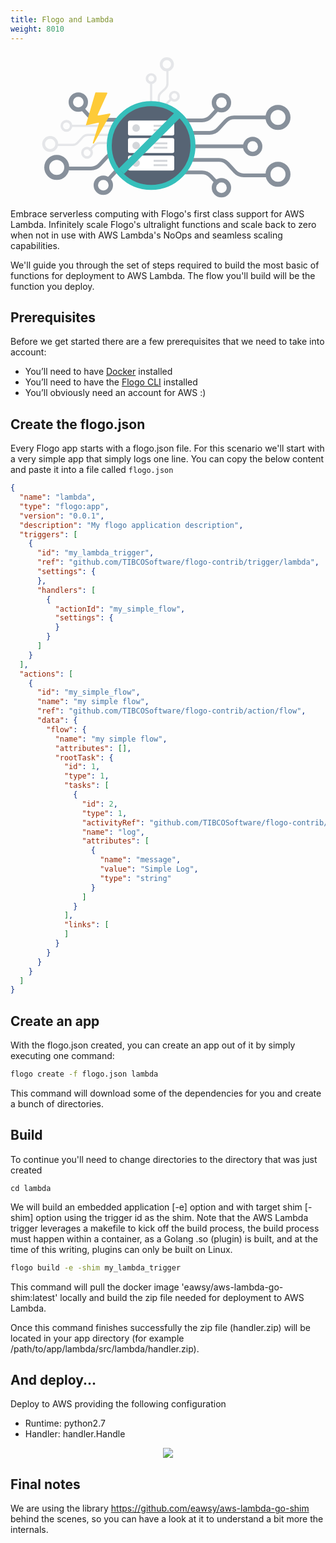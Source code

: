 ```yaml
---
title: Flogo and Lambda
weight: 8010
---
```


<center>
<svg xmlns="http://www.w3.org/2000/svg" width="418" height="236" viewBox="0 0 418 236">
    <g fill="none" fill-rule="evenodd">
        <g stroke="#87909B" opacity=".2" transform="rotate(-90 143.625 -33.375)">
            <path stroke-width="3.39" d="M82.24 31.092H59.96a10.734 10.734 0 0 1-7.864-3.428l-6.528-7.027a10.734 10.734 0 0 0-7.864-3.428H6.78M0 28.451h22.262a10.76 10.76 0 0 1 7.883 3.43l6.523 7.022"/>
            <ellipse cx="90.96" cy="30.137" stroke-width="4.52" rx="9.04" ry="8.993"/>
            <ellipse cx="39.831" cy="42.222" stroke-width="3.955" rx="6.78" ry="6.755" transform="matrix(-1 0 0 1 79.661 0)"/>
            <ellipse cx="68.079" cy="5.124" stroke-width="3.955" rx="6.78" ry="6.755"/>
            <path stroke-width="3.39" d="M12.495 4.983H61.22"/>
        </g>
        <g stroke="#87909B" transform="translate(224 72.25)">
            <path stroke-width="6" d="M145.563 124.699H106.16a19 19 0 0 1-13.953-6.104l-11.546-12.492A19 19 0 0 0 66.708 100H12M0 120h39.403a19 19 0 0 1 13.953 6.103l11.546 12.492"/>
            <circle cx="161" cy="123" r="16" stroke-width="8"/>
            <circle cx="70.5" cy="144.5" r="12" stroke-width="7" transform="matrix(-1 0 0 1 141 0)"/>
            <circle cx="120.5" cy="78.5" r="12" stroke-width="7"/>
            <path stroke-width="6" d="M22.116 78.249h86.245M12 56.699h39.403a19 19 0 0 0 13.953-6.104l11.546-12.492A19 19 0 0 1 90.855 32h54.708M0 36.699h39.403a19 19 0 0 0 13.953-6.104l11.546-12.492"/>
            <circle cx="161" cy="32" r="16" stroke-width="8"/>
            <circle cx="70.5" cy="8.5" r="12" stroke-width="7"/>
        </g>
        <g stroke="#87909B" transform="matrix(-1 0 0 1 180 71.25)">
            <path stroke-width="6" d="M133.563 114.699H94.16a19 19 0 0 1-13.953-6.104L68.661 96.103A19 19 0 0 0 54.708 90H0M2 114h39.403a19 19 0 0 1 13.953 6.103l11.546 12.492"/>
            <circle cx="149" cy="113" r="16" stroke-width="8"/>
            <circle cx="74.5" cy="141.5" r="12" stroke-width="7" transform="matrix(-1 0 0 1 149 0)"/>
            <path stroke-width="6" d="M44 36.699h39.403a19 19 0 0 0 13.953-6.104l11.546-12.492"/>
            <circle cx="114.5" cy="8.5" r="12" stroke-width="7"/>
        </g>
        <g stroke="#87909B" opacity=".2" transform="matrix(-1 0 0 1 134 112.25)">
            <path stroke-width="3.39" d="M104 36H77.598a10.734 10.734 0 0 1-7.863-3.427l-8.5-9.146A10.734 10.734 0 0 0 53.37 20H17M9 33h25.484a12.28 12.28 0 0 1 9.024 3.954l7.468 8.092"/>
            <circle cx="113.5" cy="34.5" r="10.5" stroke-width="4.52"/>
            <circle cx="54.5" cy="48.5" r="7.477" stroke-width="3.955" transform="matrix(-1 0 0 1 109 0)"/>
            <circle cx="87.5" cy="5.5" r="7.477" stroke-width="3.955"/>
            <path stroke-width="3.39" d="M.5 5.5H79"/>
        </g>
        <g transform="translate(111 78.25)">
            <circle cx="70" cy="71.75" r="66.875" fill="#576474"/>
            <g transform="translate(34 31)">
                <rect width="74" height="24" fill="#FFF" rx="3"/>
                <path fill="#D3D6DA" d="M41 7h22v3H41zM41 14h22v3H41z"/>
                <circle cx="13" cy="12" r="6" fill="#D3D6DA"/>
            </g>
            <g transform="translate(34 59)">
                <rect width="74" height="24" fill="#FFF" rx="3"/>
                <path fill="#D3D6DA" d="M41 7h22v3H41zM41 14h22v3H41z"/>
                <circle cx="13" cy="12" r="6" fill="#D3D6DA"/>
            </g>
            <g transform="translate(34 87)">
                <rect width="74" height="24" fill="#FFF" rx="3"/>
                <path fill="#D3D6DA" d="M41 7h22v3H41zM41 14h22v3H41z"/>
                <circle cx="13" cy="12" r="6" fill="#D3D6DA"/>
            </g>
            <circle cx="71" cy="71" r="67" stroke="#36BFBB" stroke-width="8"/>
        </g>
        <path fill="#FECB38" d="M92.635 64.986L77.5 117.084l19.738-4.452a1 1 0 0 1 1.174 1.276l-9.697 30.808a1 1 0 0 0 1.823.795l26.191-46.019a1 1 0 0 0-1.043-1.48l-18.116 3.21a1 1 0 0 1-1.086-1.397l15.273-33.848a1 1 0 0 0-.894-1.41l-17.252-.302a1 1 0 0 0-.977.72z"/>
        <path stroke="#36BFBB" stroke-width="12" d="M134.266 190.55l91.71-91.71"/>
    </g>
</svg>
</center>

Embrace serverless computing with Flogo's first class support for AWS Lambda. Infinitely scale Flogo's ultralight functions and scale back to zero when not in use with AWS Lambda's NoOps and seamless scaling capabilities.

We'll guide you through the set of steps required to build the most basic of functions for deployment to AWS Lambda. The flow you'll build will be the function you deploy.

## Prerequisites

Before we get started there are a few prerequisites that we need to take into account:

* You’ll need to have [Docker](https://docs.docker.com/engine/installation/) installed
* You’ll need to have the [Flogo CLI](https://tibcosoftware.github.io/flogo/getting-started/getting-started-cli/) installed
* You’ll obviously need an account for AWS :)

## Create the flogo.json

Every Flogo app starts with a flogo.json file. For this scenario we'll start with a very simple app that simply logs one line. You can copy the below content and paste it into a file called `flogo.json`

```json
{
  "name": "lambda",
  "type": "flogo:app",
  "version": "0.0.1",
  "description": "My flogo application description",
  "triggers": [
    {
      "id": "my_lambda_trigger",
      "ref": "github.com/TIBCOSoftware/flogo-contrib/trigger/lambda",
      "settings": {
      },
      "handlers": [
        {
          "actionId": "my_simple_flow",
          "settings": {
          }
        }
      ]
    }
  ],
  "actions": [
    {
      "id": "my_simple_flow",
      "name": "my simple flow",
      "ref": "github.com/TIBCOSoftware/flogo-contrib/action/flow",
      "data": {
        "flow": {
          "name": "my simple flow",
          "attributes": [],
          "rootTask": {
            "id": 1,
            "type": 1,
            "tasks": [
              {
                "id": 2,
                "type": 1,
                "activityRef": "github.com/TIBCOSoftware/flogo-contrib/activity/log",
                "name": "log",
                "attributes": [
                  {
                    "name": "message",
                    "value": "Simple Log",
                    "type": "string"
                  }
                ]
              }
            ],
            "links": [
            ]
          }
        }
      }
    }
  ]
}
```

## Create an app
With the flogo.json created, you can create an app out of it by simply executing one command:
```bash
flogo create -f flogo.json lambda
```

This command will download some of the dependencies for you and create a bunch of directories.

## Build
To continue you'll need to change directories to the directory that was just created
```
cd lambda
```

We will build an embedded application [-e] option and with target shim [-shim] option using the trigger id as the shim. Note that the AWS Lambda trigger leverages a makefile to kick off the build process, the build process must happen within a container, as a Golang .so (plugin) is built, and at the time of this writing, plugins can only be built on Linux.

```bash
flogo build -e -shim my_lambda_trigger
```

This command will pull the docker image 'eawsy/aws-lambda-go-shim:latest' locally and build the zip file needed for deployment to AWS Lambda.

Once this command finishes successfully the zip file (handler.zip) will be located in your app directory (for example /path/to/app/lambda/src/lambda/handler.zip).


## And deploy...
Deploy to AWS providing the following configuration
- Runtime: python2.7
- Handler: handler.Handle

<p align="center">
   <img src="https://raw.githubusercontent.com/eawsy/aws-lambda-go-shim/master/asset/aws_config-preview.png" align="center">
</p>

## Final notes
We are using the library https://github.com/eawsy/aws-lambda-go-shim behind the scenes, so you can have a look at it to understand a bit more the internals.
